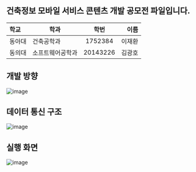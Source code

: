 ## 건축정보 모바일 서비스 콘텐츠 개발 공모전 파일입니다.

| 학교 | 학과 | 학번 | 이름 |
| :- | - | :-: | -: |
| 동아대 | 건축공학과 | 1752384 | 이재환 |
| 동의대 | 소프트웨어공학과 | 20143226 | 김광호 |

## 개발 방향
![image](https://user-images.githubusercontent.com/48707324/99660506-cd768880-2aa5-11eb-818d-e2ca573e36ba.png)

## 데이터 통신 구조
![image](https://user-images.githubusercontent.com/48707324/99661323-05320000-2aa7-11eb-82d3-21758e9d63cb.png)

## 실행 화면
![image](https://user-images.githubusercontent.com/48707324/99661668-85586580-2aa7-11eb-9084-6ab744d78233.png)
